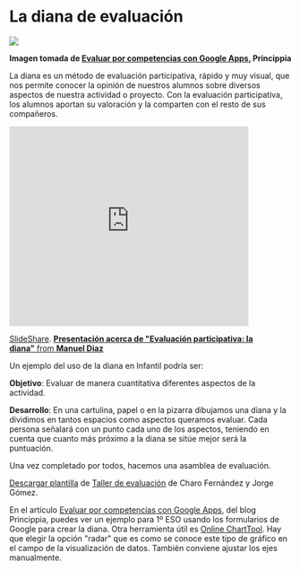
# La diana de evaluación

![](https://github.com/catedu/abp/blob/master/img/Dianas_evaluacion.png)

**Imagen tomada de [Evaluar por competencias con Google Apps](http://blog.princippia.com/2014/08/evaluar-competencias-googleapps.html), Princippia**



La diana es un método de evaluación participativa, rápido y muy visual, que nos permite conocer la opinión de nuestros alumnos sobre diversos aspectos de nuestra actividad o proyecto. Con la evaluación participativa, los alumnos aportan su valoración y la comparten con el resto de sus compañeros.

<iframe width="427" height="356" src="http://www.slideshare.net/slideshow/embed_code/11042952" frameborder="0" marginwidth="0" marginheight="0" scrolling="no" allowfullscreen=""></iframe>

[SlideShare](https://www.slideshare.net/fqmanuel/evaluacin-participativa-la-dian). [**Presentación acerca de "Evaluación participativa: la diana"** from **Manuel Diaz**](http://www.slideshare.net/fqmanuel/evaluacin-participativa-la-diana?ref=http://127.0.0.1:51237/AbP_2015_04_21_B3_t2_mecanismoseva/authoring) 

Un ejemplo del uso de la diana en Infantil podría ser:

**Objetivo**: Evaluar de manera cuantitativa diferentes aspectos de la actividad.

**Desarrollo**: En una cartulina, papel o en la pizarra dibujamos una diana y la dividimos en tantos espacios como aspectos queramos evaluar. Cada persona señalará con un punto cada uno de los aspectos, teniendo en cuenta que cuanto más próximo a la diana se sitúe mejor será la puntuación.

Una vez completado por todos, hacemos una asamblea de evaluación. 

[Descargar plantilla](https://drive.google.com/folderview?id=0B8om3rWfjmRnenZ6ZXJkWlNlYjQ&amp;usp=sharing) de [Taller de evaluación](http://yalocin.wix.com/evaluacion) de Charo Fernández y Jorge Gómez.

En el artículo [Evaluar por competencias con Google Apps](http://blog.princippia.com/2014/08/evaluar-competencias-googleapps.html), del blog Princippia, puedes ver un ejemplo para 1º ESO usando los formularios de Google para crear la diana. Otra herramienta útil es [Online ChartTool](http://www.onlinecharttool.com/). Hay que elegir la opción "radar" que es como se conoce este tipo de gráfico en el campo de la visualización de datos. También conviene ajustar los ejes manualmente. 
